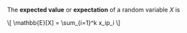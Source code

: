 The **expected value** or **expectation** of a random variable $X$ is

\\[
\mathbb{E}[X] = \sum_{i=1}^k x_ip_i
\\]